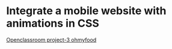 # Integrate a mobile website with animations in CSS


[Openclassroom project-3 ohmyfood ](https://6280dc52f1045a2841fc8af8--subtle-beignet-7f44f9.netlify.app)
